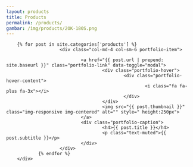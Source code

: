 ```yaml
---
layout: products
title: Products
permalink: /products/
gambar: /img/products/2OK-180S.png
---
```

<!-- <section>
	<div class="container">
		<div class="row">
			<div class=" col-xs-10 col-xs-offset-1 col-lg-8 col-lg-offset-2  post-list">
				{% for post in site.posts %}
							<a class="post-link" href="{{ post.url | prepend: site.baseurl }}"><h2>{{ post.title }}</h2></a>
								<p>
									{{post.description}}
								</p>
								<span class="post-meta">{{ post.date | date: "%b %-d, %Y" }}</span>
						<hr>
				{% endfor %}

			</div>
		</div>
	</div>
</section> -->

<section id="portfolio" class="bg-light-gray">
		<div class="container">

		{% for post in site.categories['products'] %}
						<div class="col-md-4 col-sm-6 portfolio-item">

								<a href="{{ post.url | prepend: site.baseurl }}" class="portfolio-link" data-toggle="modal">
										<div class="portfolio-hover">
												<div class="portfolio-hover-content">
														<i class="fa fa-plus fa-3x"></i>
												</div>
										</div>
										<img src="{{ post.thumbnail }}" class="img-responsive img-centered" alt="" style=" height:250px">
								</a>
								<div class="portfolio-caption">
										<h4>{{ post.title }}</h4>
										<p class="text-muted">{{ post.subtitle }}</p>
								</div>
						</div>
				{% endfor %}
		</div>
</section>
